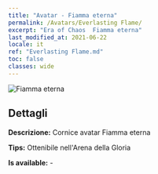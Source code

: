 ```yaml
---
title: "Avatar - Fiamma eterna"
permalink: /Avatars/Everlasting Flame/
excerpt: "Era of Chaos  Fiamma eterna"
last_modified_at: 2021-06-22
locale: it
ref: "Everlasting Flame.md"
toc: false
classes: wide
---
```

 ![Fiamma eterna](/images/a/avatarFrame_77.png)

## Dettagli

 **Descrizione:** Cornice avatar Fiamma eterna 

 **Tips:** Ottenibile nell'Arena della Gloria 

 **Is available:**  - 

